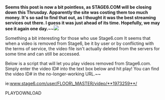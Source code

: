 **Seems this post is now a bit pointless, as STAGE6.COM will be closing down this Thrusday. Apparently the site was costing them too much money. It's so sad to find that out, as I thought it was the best streaming services out there. I guess it was just ahead of its time. Hopefully, we may see it again one day.**~~[![](070507%2520Stage6.jpg)](http://bp3.blogger.com/_kfv2ADnjgQg/R65TfgUtCyI/AAAAAAAAAzE/Y3Hw5_sRxqU/s1600-h/070507%2520Stage6.jpg)
  
Something a bit interesting for those who use Stage6.com It seems that when a video is removed from Stage6, be it by user or by conflicting with the terms of service, the video file isn't actually deleted from the servers for some time and can still be accessed.
  

  
Below is a script that will let you play videos removed from Stage6.com. Simply enter the video ID# into the text box below and hit play! You can find the video ID# in the no-longer-working URL.~~
  
ie:www.stage6.com/user/FLOOR\_MASTER/video/**1973259**/
  
PLAYDOWNLOAD